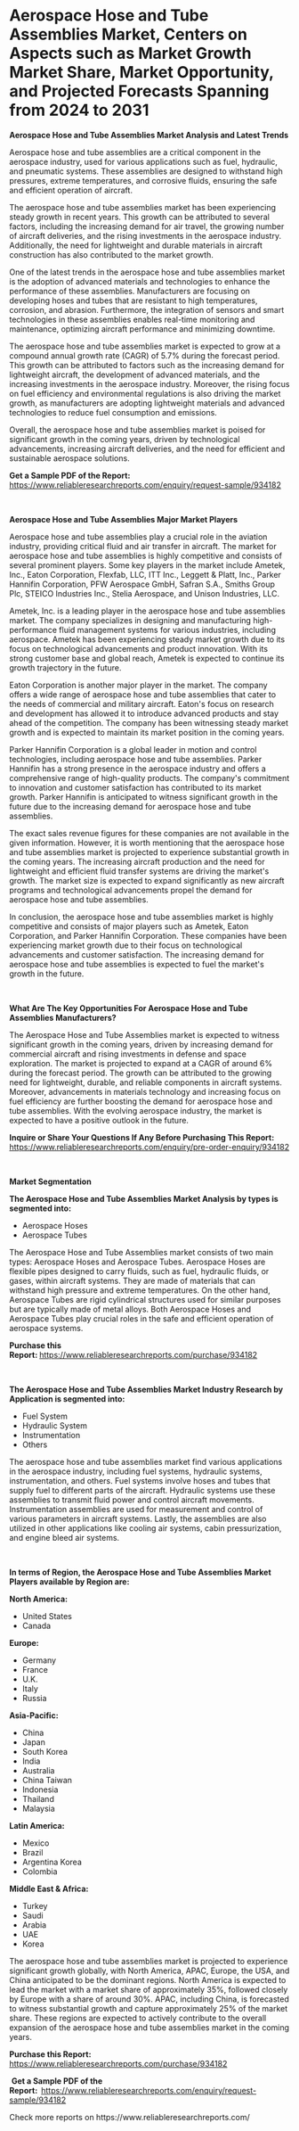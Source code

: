 <p><h1>Aerospace Hose and Tube Assemblies Market, Centers on Aspects such as Market Growth Market Share, Market Opportunity, and Projected Forecasts Spanning from 2024 to 2031</h1></p><p><strong>Aerospace Hose and Tube Assemblies Market Analysis and Latest Trends</strong></p>
<p><p>Aerospace hose and tube assemblies are a critical component in the aerospace industry, used for various applications such as fuel, hydraulic, and pneumatic systems. These assemblies are designed to withstand high pressures, extreme temperatures, and corrosive fluids, ensuring the safe and efficient operation of aircraft.</p><p>The aerospace hose and tube assemblies market has been experiencing steady growth in recent years. This growth can be attributed to several factors, including the increasing demand for air travel, the growing number of aircraft deliveries, and the rising investments in the aerospace industry. Additionally, the need for lightweight and durable materials in aircraft construction has also contributed to the market growth.</p><p>One of the latest trends in the aerospace hose and tube assemblies market is the adoption of advanced materials and technologies to enhance the performance of these assemblies. Manufacturers are focusing on developing hoses and tubes that are resistant to high temperatures, corrosion, and abrasion. Furthermore, the integration of sensors and smart technologies in these assemblies enables real-time monitoring and maintenance, optimizing aircraft performance and minimizing downtime.</p><p>The aerospace hose and tube assemblies market is expected to grow at a compound annual growth rate (CAGR) of 5.7% during the forecast period. This growth can be attributed to factors such as the increasing demand for lightweight aircraft, the development of advanced materials, and the increasing investments in the aerospace industry. Moreover, the rising focus on fuel efficiency and environmental regulations is also driving the market growth, as manufacturers are adopting lightweight materials and advanced technologies to reduce fuel consumption and emissions.</p><p>Overall, the aerospace hose and tube assemblies market is poised for significant growth in the coming years, driven by technological advancements, increasing aircraft deliveries, and the need for efficient and sustainable aerospace solutions.</p></p>
<p><strong>Get a Sample PDF of the Report:&nbsp;</strong> <a href="https://www.reliableresearchreports.com/enquiry/request-sample/934182">https://www.reliableresearchreports.com/enquiry/request-sample/934182</a></p>
<p>&nbsp;</p>
<p><strong>Aerospace Hose and Tube Assemblies Major Market Players</strong></p>
<p><p>Aerospace hose and tube assemblies play a crucial role in the aviation industry, providing critical fluid and air transfer in aircraft. The market for aerospace hose and tube assemblies is highly competitive and consists of several prominent players. Some key players in the market include Ametek, Inc., Eaton Corporation, Flexfab, LLC, ITT Inc., Leggett & Platt, Inc., Parker Hannifin Corporation, PFW Aerospace GmbH, Safran S.A., Smiths Group Plc, STEICO Industries Inc., Stelia Aerospace, and Unison Industries, LLC.</p><p>Ametek, Inc. is a leading player in the aerospace hose and tube assemblies market. The company specializes in designing and manufacturing high-performance fluid management systems for various industries, including aerospace. Ametek has been experiencing steady market growth due to its focus on technological advancements and product innovation. With its strong customer base and global reach, Ametek is expected to continue its growth trajectory in the future.</p><p>Eaton Corporation is another major player in the market. The company offers a wide range of aerospace hose and tube assemblies that cater to the needs of commercial and military aircraft. Eaton's focus on research and development has allowed it to introduce advanced products and stay ahead of the competition. The company has been witnessing steady market growth and is expected to maintain its market position in the coming years.</p><p>Parker Hannifin Corporation is a global leader in motion and control technologies, including aerospace hose and tube assemblies. Parker Hannifin has a strong presence in the aerospace industry and offers a comprehensive range of high-quality products. The company's commitment to innovation and customer satisfaction has contributed to its market growth. Parker Hannifin is anticipated to witness significant growth in the future due to the increasing demand for aerospace hose and tube assemblies.</p><p>The exact sales revenue figures for these companies are not available in the given information. However, it is worth mentioning that the aerospace hose and tube assemblies market is projected to experience substantial growth in the coming years. The increasing aircraft production and the need for lightweight and efficient fluid transfer systems are driving the market's growth. The market size is expected to expand significantly as new aircraft programs and technological advancements propel the demand for aerospace hose and tube assemblies.</p><p>In conclusion, the aerospace hose and tube assemblies market is highly competitive and consists of major players such as Ametek, Eaton Corporation, and Parker Hannifin Corporation. These companies have been experiencing market growth due to their focus on technological advancements and customer satisfaction. The increasing demand for aerospace hose and tube assemblies is expected to fuel the market's growth in the future.</p></p>
<p>&nbsp;</p>
<p><strong>What Are The Key Opportunities For Aerospace Hose and Tube Assemblies Manufacturers?</strong></p>
<p><p>The Aerospace Hose and Tube Assemblies market is expected to witness significant growth in the coming years, driven by increasing demand for commercial aircraft and rising investments in defense and space exploration. The market is projected to expand at a CAGR of around 6% during the forecast period. The growth can be attributed to the growing need for lightweight, durable, and reliable components in aircraft systems. Moreover, advancements in materials technology and increasing focus on fuel efficiency are further boosting the demand for aerospace hose and tube assemblies. With the evolving aerospace industry, the market is expected to have a positive outlook in the future.</p></p>
<p><strong>Inquire or Share Your Questions If Any Before Purchasing This Report:</strong> <a href="https://www.reliableresearchreports.com/enquiry/pre-order-enquiry/934182">https://www.reliableresearchreports.com/enquiry/pre-order-enquiry/934182</a></p>
<p>&nbsp;</p>
<p><strong>Market Segmentation</strong></p>
<p><strong>The Aerospace Hose and Tube Assemblies Market Analysis by types is segmented into:</strong></p>
<p><ul><li>Aerospace Hoses</li><li>Aerospace Tubes</li></ul></p>
<p><p>The Aerospace Hose and Tube Assemblies market consists of two main types: Aerospace Hoses and Aerospace Tubes. Aerospace Hoses are flexible pipes designed to carry fluids, such as fuel, hydraulic fluids, or gases, within aircraft systems. They are made of materials that can withstand high pressure and extreme temperatures. On the other hand, Aerospace Tubes are rigid cylindrical structures used for similar purposes but are typically made of metal alloys. Both Aerospace Hoses and Aerospace Tubes play crucial roles in the safe and efficient operation of aerospace systems.</p></p>
<p><strong>Purchase this Report:&nbsp;</strong><a href="https://www.reliableresearchreports.com/purchase/934182">https://www.reliableresearchreports.com/purchase/934182</a></p>
<p>&nbsp;</p>
<p><strong>The Aerospace Hose and Tube Assemblies Market Industry Research by Application is segmented into:</strong></p>
<p><ul><li>Fuel System</li><li>Hydraulic System</li><li>Instrumentation</li><li>Others</li></ul></p>
<p><p>The aerospace hose and tube assemblies market find various applications in the aerospace industry, including fuel systems, hydraulic systems, instrumentation, and others. Fuel systems involve hoses and tubes that supply fuel to different parts of the aircraft. Hydraulic systems use these assemblies to transmit fluid power and control aircraft movements. Instrumentation assemblies are used for measurement and control of various parameters in aircraft systems. Lastly, the assemblies are also utilized in other applications like cooling air systems, cabin pressurization, and engine bleed air systems.</p></p>
<p>&nbsp;</p>
<p><strong>In terms of Region, the Aerospace Hose and Tube Assemblies Market Players available by Region are:</strong></p>
<p>
    <p> <strong> North America: </strong>
        <ul>
            <li>United States</li>
            <li>Canada</li>
        </ul>
        </p> 
    <p> <strong> Europe: </strong>
        <ul>
            <li>Germany</li>
            <li>France</li>
            <li>U.K.</li>
            <li>Italy</li>
            <li>Russia</li>
        </ul>
        </p> 
    <p> <strong> Asia-Pacific: </strong>
        <ul>
            <li>China</li>
            <li>Japan</li>
            <li>South Korea</li>
            <li>India</li>
            <li>Australia</li>
            <li>China Taiwan</li>
            <li>Indonesia</li>
            <li>Thailand</li>
            <li>Malaysia</li>
        </ul>
        </p> 
    <p> <strong> Latin America: </strong>
        <ul>
            <li>Mexico</li>
            <li>Brazil</li>
            <li>Argentina Korea</li>
            <li>Colombia</li>
        </ul>
        </p> 
    <p> <strong> Middle East & Africa: </strong>
        <ul>
            <li>Turkey</li>
            <li>Saudi</li>
            <li>Arabia</li>
            <li>UAE</li>
            <li>Korea</li>
        </ul>
    </p>
    </p>
<p><p>The aerospace hose and tube assemblies market is projected to experience significant growth globally, with North America, APAC, Europe, the USA, and China anticipated to be the dominant regions. North America is expected to lead the market with a market share of approximately 35%, followed closely by Europe with a share of around 30%. APAC, including China, is forecasted to witness substantial growth and capture approximately 25% of the market share. These regions are expected to actively contribute to the overall expansion of the aerospace hose and tube assemblies market in the coming years.</p></p>
<p><strong>Purchase this Report: </strong><a href="https://www.reliableresearchreports.com/purchase/934182">https://www.reliableresearchreports.com/purchase/934182</a></p>
<p>&nbsp;<strong>Get a Sample PDF of the Report:&nbsp;&nbsp;</strong><a href="https://www.reliableresearchreports.com/enquiry/request-sample/934182">https://www.reliableresearchreports.com/enquiry/request-sample/934182</a></p>
<p><strong></strong></p>
<p>Check more reports on https://www.reliableresearchreports.com/</p>